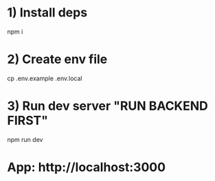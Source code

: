 # 1) Install deps
npm i

# 2) Create env file
cp .env.example .env.local

# 3) Run dev server "RUN BACKEND FIRST"
npm run dev
# App: http://localhost:3000
